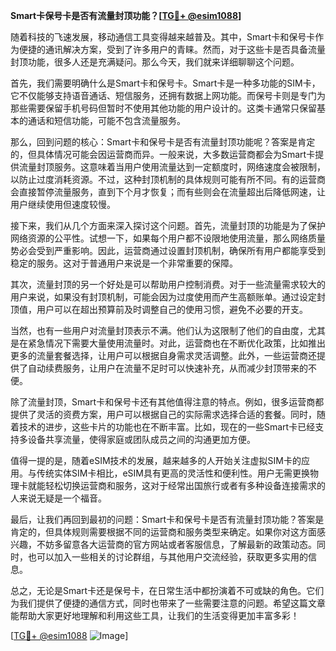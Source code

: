 **Smart卡保号卡是否有流量封顶功能？[[TG💪+ @esim1088](https://t.me/s/esim1088)]**

随着科技的飞速发展，移动通信工具变得越来越普及。其中，Smart卡和保号卡作为便捷的通讯解决方案，受到了许多用户的青睐。然而，对于这些卡是否具备流量封顶功能，很多人还是充满疑问。那么今天，我们就来详细聊聊这个问题。

首先，我们需要明确什么是Smart卡和保号卡。Smart卡是一种多功能的SIM卡，它不仅能够支持语音通话、短信服务，还拥有数据上网功能。而保号卡则是专门为那些需要保留手机号码但暂时不使用其他功能的用户设计的。这类卡通常只保留基本的通话和短信功能，可能不包含流量服务。

那么，回到问题的核心：Smart卡和保号卡是否有流量封顶功能呢？答案是肯定的，但具体情况可能会因运营商而异。一般来说，大多数运营商都会为Smart卡提供流量封顶服务。这意味着当用户使用流量达到一定额度时，网络速度会被限制，以防止过度消耗资源。不过，这种封顶机制的具体规则可能有所不同。有的运营商会直接暂停流量服务，直到下个月才恢复；而有些则会在流量超出后降低网速，让用户继续使用但速度较慢。

接下来，我们从几个方面来深入探讨这个问题。首先，流量封顶的功能是为了保护网络资源的公平性。试想一下，如果每个用户都不设限地使用流量，那么网络质量势必会受到严重影响。因此，运营商通过设置封顶机制，确保所有用户都能享受到稳定的服务。这对于普通用户来说是一个非常重要的保障。

其次，流量封顶的另一个好处是可以帮助用户控制消费。对于一些流量需求较大的用户来说，如果没有封顶机制，可能会因为过度使用而产生高额账单。通过设定封顶值，用户可以在超出预算前及时调整自己的使用习惯，避免不必要的开支。

当然，也有一些用户对流量封顶表示不满。他们认为这限制了他们的自由度，尤其是在紧急情况下需要大量使用流量时。对此，运营商也在不断优化政策，比如推出更多的流量套餐选择，让用户可以根据自身需求灵活调整。此外，一些运营商还提供了自动续费服务，让用户在流量不足时可以快速补充，从而减少封顶带来的不便。

除了流量封顶，Smart卡和保号卡还有其他值得注意的特点。例如，很多运营商都提供了灵活的资费方案，用户可以根据自己的实际需求选择合适的套餐。同时，随着技术的进步，这些卡片的功能也在不断丰富。比如，现在的一些Smart卡已经支持多设备共享流量，使得家庭或团队成员之间的沟通更加方便。

值得一提的是，随着eSIM技术的发展，越来越多的人开始关注虚拟SIM卡的应用。与传统实体SIM卡相比，eSIM具有更高的灵活性和便利性。用户无需更换物理卡就能轻松切换运营商和服务，这对于经常出国旅行或者有多种设备连接需求的人来说无疑是一个福音。

最后，让我们再回到最初的问题：Smart卡和保号卡是否有流量封顶功能？答案是肯定的，但具体规则需要根据不同的运营商和服务类型来确定。如果你对这方面感兴趣，不妨多留意各大运营商的官方网站或者客服信息，了解最新的政策动态。同时，也可以加入一些相关的讨论群组，与其他用户交流经验，获取更多实用的信息。

总之，无论是Smart卡还是保号卡，在日常生活中都扮演着不可或缺的角色。它们为我们提供了便捷的通信方式，同时也带来了一些需要注意的问题。希望这篇文章能帮助大家更好地理解和利用这些工具，让我们的生活变得更加丰富多彩！

[[TG💪+ @esim1088](https://t.me/s/esim1088) ![Image](https://i.postimg.cc/4NQfJmqS/Snipaste-2025-05-13-00-14-12.png)]
